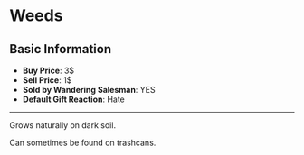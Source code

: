 # Weeds

## Basic Information

- **Buy Price**: 3$
- **Sell Price**: 1$
- **Sold by Wandering Salesman**: YES
- **Default Gift Reaction**: Hate

---
Grows naturally on dark soil.

Can sometimes be found on trashcans.

